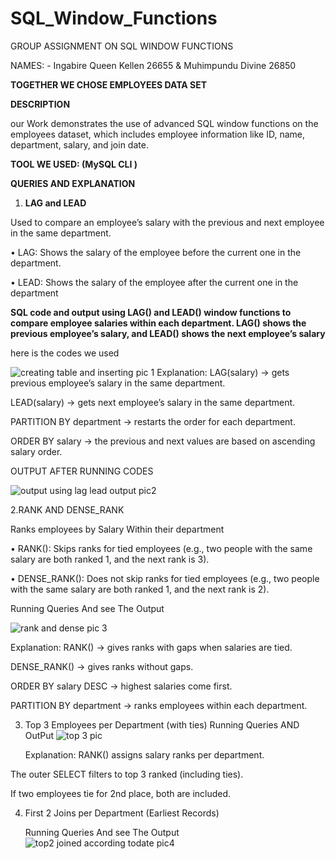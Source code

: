 # SQL_Window_Functions
GROUP ASSIGNMENT ON SQL WINDOW FUNCTIONS

NAMES: - Ingabire Queen Kellen 26655 & Muhimpundu Divine 26850

 **TOGETHER WE CHOSE EMPLOYEES DATA SET**
 
**DESCRIPTION**

our Work demonstrates the use of advanced SQL window functions on the employees dataset, which includes employee information like ID, name, department, salary, and join date.

**TOOL WE USED: (MySQL CLI )**

 **QUERIES AND EXPLANATION**
1. **LAG and LEAD**
   
Used to compare an employee’s salary with the previous and next employee in the same department.

•	LAG: Shows the salary of the employee before the current one in the department.

•	LEAD: Shows the salary of the employee after the current one in the department

**SQL code and output using LAG() and LEAD() window functions to compare employee salaries within each department.
LAG() shows the previous employee’s salary, and LEAD() shows the next employee’s salary**

here is the codes we used 

![creating table and inserting pic 1](https://github.com/user-attachments/assets/b4d60336-3973-4219-83a0-138590626513)
Explanation:
LAG(salary) → gets previous employee’s salary in the same department.

LEAD(salary) → gets next employee’s salary in the same department.

PARTITION BY department → restarts the order for each department.

ORDER BY salary → the previous and next values are based on ascending salary order.

 OUTPUT AFTER RUNNING CODES 

 ![output using lag lead output pic2](https://github.com/user-attachments/assets/79c2c538-bdb7-4d9e-949e-f690bf836f03)
 
  2.RANK AND DENSE_RANK
  
  Ranks employees by Salary Within their department 
  
  •	RANK(): Skips ranks for tied employees (e.g., two people with the same salary are both ranked 1, and the next rank is 3).
  
  •	DENSE_RANK(): Does not skip ranks for tied employees (e.g., two people with the same salary are both ranked 1, and the next rank is 2).
  
   Running Queries And see The Output
   
   ![rank and dense pic 3](https://github.com/user-attachments/assets/39f346d0-b0c4-4c68-a095-510a686ad2a1)
   
  Explanation:
RANK() → gives ranks with gaps when salaries are tied.

DENSE_RANK() → gives ranks without gaps.

ORDER BY salary DESC → highest salaries come first.

PARTITION BY department → ranks employees within each department.  

3. Top 3 Employees per Department (with ties)
   Running Queries AND OutPut
   ![top 3 pic ](https://github.com/user-attachments/assets/13a87dcc-b9c3-462b-9941-1fad2e7cc488)
   
   Explanation:
RANK() assigns salary ranks per department.

 The outer SELECT filters to top 3 ranked (including ties).
 
 If two employees tie for 2nd place, both are included.
 
 4. First 2 Joins per Department (Earliest Records)
    
     Running Queries And see The Output
    ![top2 joined according todate pic4](https://github.com/user-attachments/assets/6e925562-7ad5-46ba-b420-070c8e4c8de3)

   
     
 
   
   

   

  
  
 



       
